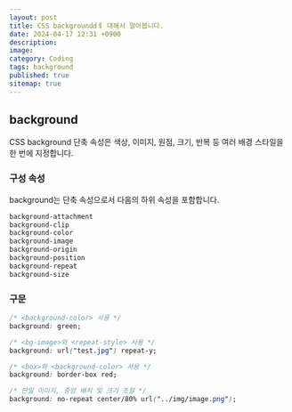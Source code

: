 ```yaml
---
layout: post
title: CSS backgrounddㅔ 대해서 알아봅니다.
date: 2024-04-17 12:31 +0900
description: 
image: 
category: Coding
tags: background
published: true
sitemap: true
---
```



## background
CSS background 단축 속성은 색상, 이미지, 원점, 크기, 반복 등 여러 배경 스타일을 한 번에 지정합니다.

### 구성 속성
background는 단축 속성으로서 다음의 하위 속성을 포함합니다.   
````css
background-attachment
background-clip
background-color
background-image
background-origin
background-position
background-repeat
background-size
````

### 구문
````css
/* <background-color> 사용 */
background: green;

/* <bg-image>와 <repeat-style> 사용 */
background: url("test.jpg") repeat-y;

/* <box>와 <background-color> 사용 */
background: border-box red;

/* 단일 이미지, 중앙 배치 및 크기 조절 */
background: no-repeat center/80% url("../img/image.png");
````